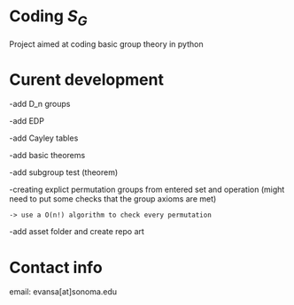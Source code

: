 # Coding $S_{G}$
Project aimed at coding basic group theory in python

# Curent development

-add D_n groups 

-add EDP

-add Cayley tables

-add basic theorems

-add subgroup test (theorem)

-creating explict permutation groups from entered set and operation (might need to put some checks that the group axioms are met)

    -> use a O(n!) algorithm to check every permutation
    

-add asset folder and create repo art 


# Contact info
email: evansa[at]sonoma.edu
